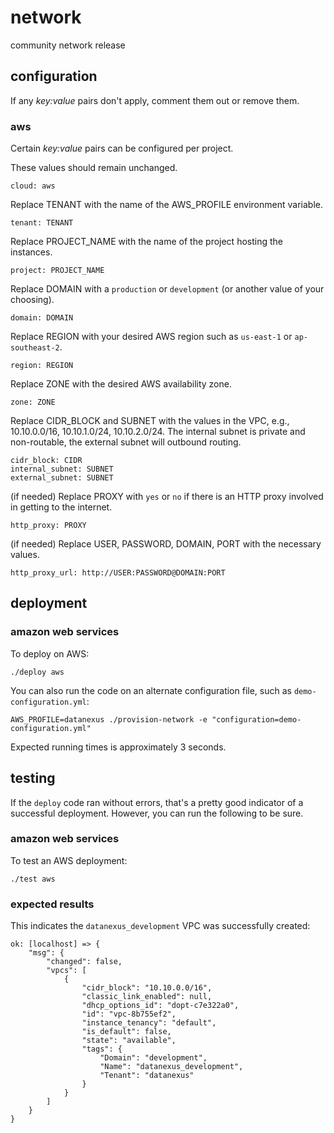# network
community network release
## configuration
If any _key:value_ pairs don't apply, comment them out or remove them.
### aws
Certain _key:value_ pairs can be configured per project.

These values should remain unchanged.

    cloud: aws
Replace TENANT with the name of the AWS_PROFILE environment variable. 
    
    tenant: TENANT
Replace PROJECT_NAME with the name of the project hosting the instances. 

    project: PROJECT_NAME
Replace DOMAIN with a `production` or `development` (or another value of your choosing).

    domain: DOMAIN
Replace REGION with your desired AWS region such as `us-east-1` or `ap-southeast-2`.

    region: REGION    
Replace ZONE with the desired AWS availability zone.

    zone: ZONE
Replace CIDR_BLOCK and SUBNET with the values in the VPC, e.g., 10.10.0.0/16, 10.10.1.0/24, 10.10.2.0/24. The internal subnet is private and non-routable, the external subnet will outbound routing.
    
    cidr_block: CIDR
    internal_subnet: SUBNET
    external_subnet: SUBNET
(if needed) Replace  PROXY with `yes` or `no` if there is an HTTP proxy involved in getting to the internet.
 
    http_proxy: PROXY
(if needed) Replace USER, PASSWORD, DOMAIN, PORT with the necessary values.
    
    http_proxy_url: http://USER:PASSWORD@DOMAIN:PORT

## deployment
### amazon web services
To deploy on AWS:

    ./deploy aws
    
You can also run the code on an alternate configuration file, such as `demo-configuration.yml`:

    AWS_PROFILE=datanexus ./provision-network -e "configuration=demo-configuration.yml"

Expected running times is approximately 3 seconds.

## testing
If the `deploy` code ran without errors, that's a pretty good indicator of a successful deployment. However, you can run the following to be sure.

### amazon web services
To test an AWS deployment:

    ./test aws
        
### expected results

This indicates the `datanexus_development` VPC was successfully created:

    ok: [localhost] => {
        "msg": {
            "changed": false,
            "vpcs": [
                {
                    "cidr_block": "10.10.0.0/16",
                    "classic_link_enabled": null,
                    "dhcp_options_id": "dopt-c7e322a0",
                    "id": "vpc-8b755ef2",
                    "instance_tenancy": "default",
                    "is_default": false,
                    "state": "available",
                    "tags": {
                        "Domain": "development",
                        "Name": "datanexus_development",
                        "Tenant": "datanexus"
                    }
                }
            ]
        }
    }

